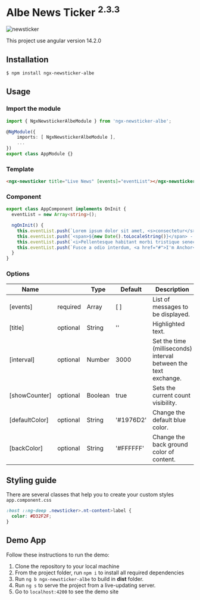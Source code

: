 # Albe News Ticker <sup>2.3.3</sup>

![newsticker](https://user-images.githubusercontent.com/24717256/40119160-4dac26aa-58f2-11e8-96a0-8893b7e383bf.jpg)

This project use angular version 14.2.0

## Installation
```html
$ npm install ngx-newsticker-albe
```

## Usage
### Import the module
```typescript
import { NgxNewstickerAlbeModule } from 'ngx-newsticker-albe';

@NgModule({
    imports: [ NgxNewstickerAlbeModule ],
    ...
})
export class AppModule {}
```

### Template
```html
<ngx-newsticker title="Live News" [events]="eventList"></ngx-newsticker>
```

### Component
```typescript
export class AppComponent implements OnInit {
  eventList = new Array<string>();

  ngOnInit() {
    this.eventList.push(`Lorem ipsum dolor sit amet, <s>consectetur</s> adipiscing elit. Phasellus sit amet nibh dolor.`);
    this.eventList.push(`<span>${new Date().toLocaleString()}</span> - Sed et ligula non risus ullamcorper rhoncus quis vel ante.`);
    this.eventList.push(`<i>Pellentesque habitant morbi tristique senectus et netus et malesuada fames ac turpis egestas.<i>`);
    this.eventList.push(`Fusce a odio interdum, <a href="#">I'm Anchor</a> rutrum lorem quis, gravida tellus.`);
  }
}
```

### Options

| Name           |          | Type          | Default   | Description                                                     |
| -------------- | -------- | ------------- | --------- | --------------------------------------------------------------- |
| [events]       | required | Array<String> | [ ]       | List of messages to be displayed.                               |
| [title]        | optional | String        | ''        | Highlighted text.                                               |
| [interval]     | optional | Number        | 3000      | Set the time (milliseconds) interval between the text exchange. |
| [showCounter]  | optional | Boolean       | true      | Sets the current count visibility.                              |
| [defaultColor] | optional | String        | '#1976D2' | Change the default blue color.                                  |
| [backColor]    | optional | String        | '#FFFFFF' | Change the back ground color of content.                        |

## Styling guide

There are several classes that help you to create your custom styles
`app.component.css`
```css
:host ::ng-deep .newsticker>.nt-content>label {
  color: #D32F2F;
}
```

## Demo App
Follow these instructions to run the demo:

1. Clone the repository to your local machine
2. From the project folder, run `npm i` to install all required dependencies
3. Run `ng b ngx-newsticker-albe` to build in **dist** folder.
4. Run `ng s` to serve the project from a live-updating server.
5. Go to `localhost:4200` to see the demo site

